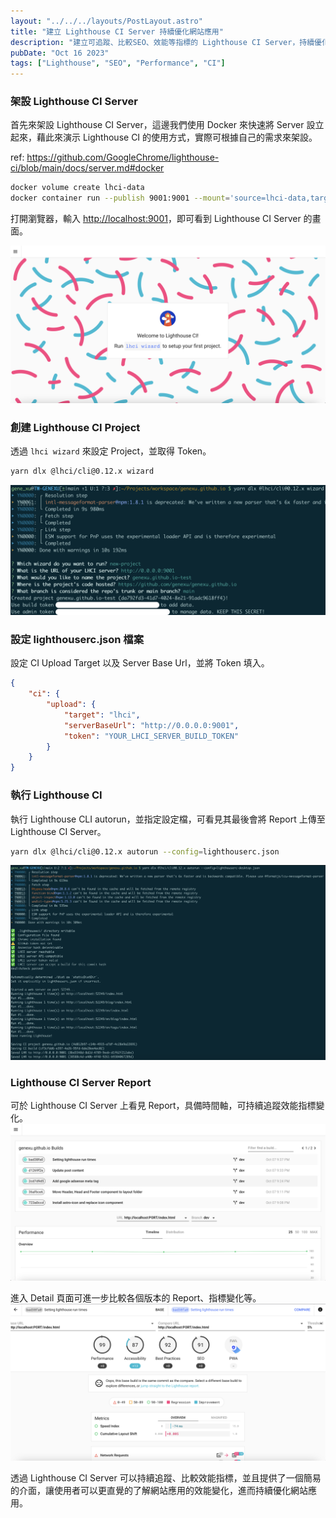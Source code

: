 ```yaml
---
layout: "../../../layouts/PostLayout.astro"
title: "建立 Lighthouse CI Server 持續優化網站應用"
description: "建立可追蹤、比較SEO、效能等指標的 Lighthouse CI Server，持續優化你的網站應用"
pubDate: "Oct 16 2023"
tags: ["Lighthouse", "SEO", "Performance", "CI"]
---
```


### 架設 Lighthouse CI Server

首先來架設 Lighthouse CI Server，這邊我們使用 Docker 來快速將 Server 設立起來，藉此來演示 Lighthouse CI 的使用方式，實際可根據自己的需求來架設。

ref: <https://github.com/GoogleChrome/lighthouse-ci/blob/main/docs/server.md#docker>

```bash
docker volume create lhci-data
docker container run --publish 9001:9001 --mount='source=lhci-data,target=/data' --detach patrickhulce/lhci-server
```

打開瀏覽器，輸入 <http://localhost:9001>，即可看到 Lighthouse CI Server 的畫面。

![](../../../assets/images/lighthouse-ci-server-welcome.png)

### 創建 Lighthouse CI Project

透過 <code>lhci wizard</code> 來設定 Project，並取得 Token。

```bash
yarn dlx @lhci/cli@0.12.x wizard
```

![](../../../assets/images/lighthouse-ci-server-wizard.png)

### 設定 lighthouserc.json 檔案

設定 CI Upload Target 以及 Server Base Url，並將 Token 填入。

```json
{
	"ci": {
		"upload": {
			"target": "lhci",
			"serverBaseUrl": "http://0.0.0.0:9001",
			"token": "YOUR_LHCI_SERVER_BUILD_TOKEN"
		}
	}
}
```

### 執行 Lighthouse CI

執行 Lighthouse CLI autorun，並指定設定檔，可看見其最後會將 Report 上傳至 Lighthouse CI Server。

```bash
yarn dlx @lhci/cli@0.12.x autorun --config=lighthouserc.json
```

![](../../../assets/images/lighthouse-ci-server-autorun.png)

### Lighthouse CI Server Report

可於 Lighthouse CI Server 上看見 Report，具備時間軸，可持續追蹤效能指標變化。
![](../../../assets/images/lighthouse-ci-server-report-1.png)

進入 Detail 頁面可進一步比較各個版本的 Report、指標變化等。
![](../../../assets/images/lighthouse-ci-server-report-2.png)

透過 Lighthouse CI Server 可以持續追蹤、比較效能指標，並且提供了一個簡易的介面，讓使用者可以更直覺的了解網站應用的效能變化，進而持續優化網站應用。
